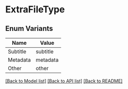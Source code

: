 # ExtraFileType

## Enum Variants

| Name | Value |
|---- | -----|
| Subtitle | subtitle |
| Metadata | metadata |
| Other | other |


[[Back to Model list]](../README.md#documentation-for-models) [[Back to API list]](../README.md#documentation-for-api-endpoints) [[Back to README]](../README.md)


